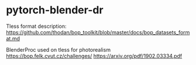 # pytorch-blender-dr

Tless format description:
https://github.com/thodan/bop_toolkit/blob/master/docs/bop_datasets_format.md

BlenderProc used on tless for photorealism
https://bop.felk.cvut.cz/challenges/
https://arxiv.org/pdf/1902.03334.pdf
